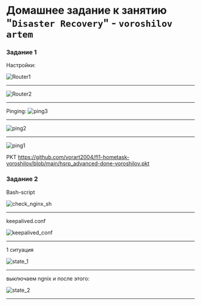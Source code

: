 # Домашнее задание к занятию "`Disaster Recovery`" - `voroshilov artem`



### Задание 1

Настройки:

![Router1](https://github.com/user-attachments/assets/05173563-4709-4cc1-9295-e0b9fdc228a1)

---

![Router2](https://github.com/user-attachments/assets/50cf9cde-78a7-4047-8b51-6f6cc357c037)

---
Pinging:
![ping3](https://github.com/user-attachments/assets/2cbb7af3-ee1c-4e6f-b5a5-047bea0439f2)

---

![ping2](https://github.com/user-attachments/assets/ca07c860-6a63-4b09-b69e-55753b22ba2b)

---

![ping1](https://github.com/user-attachments/assets/097c6586-3c11-45fc-8c6c-613c4c6cda41)


PKT
https://github.com/vorart2004/fl1-hometask-voroshilov/blob/main/hsrp_advanced-done-voroshilov.pkt



### Задание 2

Bash-script

![check_nginx_sh](https://github.com/user-attachments/assets/b53d082c-e0f1-4ab4-bd02-ac416b097295)

---
keepalived.conf

![keepalived_conf](https://github.com/user-attachments/assets/2cff3703-0d8b-4b29-bf08-ef77c649b82b)

---

1 ситуация

![state_1](https://github.com/user-attachments/assets/8006bdb7-df20-4927-80e7-3195ec08d9d9)

---

выключаем ngnix и после этого:


![state_2](https://github.com/user-attachments/assets/a1f9d85d-0800-462d-a7c0-a24fabc65bf7)



---
